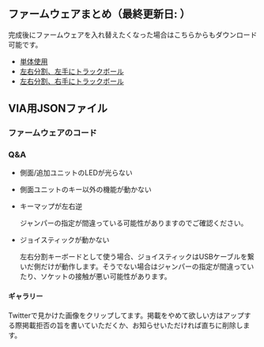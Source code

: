 ## ファームウェアまとめ（最終更新日: ）
完成後にファームウェアを入れ替えたくなった場合はこちらからもダウンロード可能です。
- [単体使用]()
- [左右分割、左手にトラックボール]()
- [左右分割、右手にトラックボール]()

## VIA用JSONファイル

### ファームウェアのコード

### Q&A
- 側面/追加ユニットのLEDが光らない
- 側面ユニットのキー以外の機能が動かない
- キーマップが左右逆
  
    ジャンパーの指定が間違っている可能性がありますのでご確認ください。
  
- ジョイスティックが動かない

    左右分割キーボードとして使う場合、ジョイスティックはUSBケーブルを繋いだ側だけが動作します。そうでない場合はジャンパーの指定が間違っていたり、ソケットの接触が悪い可能性があります。


#### ギャラリー
Twitterで見かけた画像をクリップしてます。掲載をやめて欲しい方はアップする際掲載拒否の旨を書いていただくか、お知らせいただければ直ちに削除します。